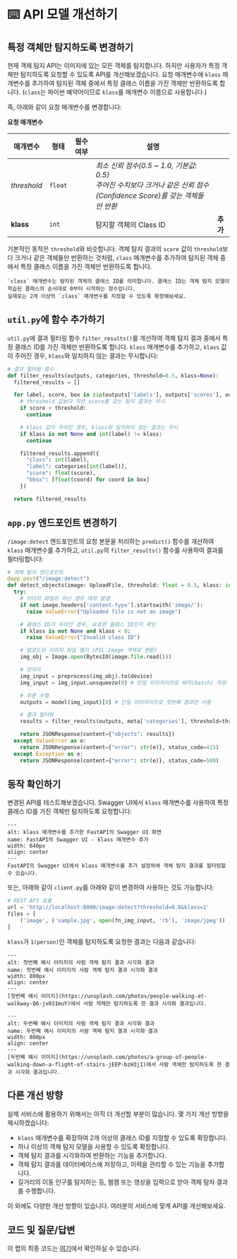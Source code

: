 # ⌨️ API 모델 개선하기

## 특정 객체만 탐지하도록 변경하기

현재 객체 탐지 API는 이미지에 있는 모든 객체를 탐지합니다. 하지만 사용자가 특정 객체만 탐지하도록 요청할 수 있도록 API를 개선해보겠습니다.
요청 매개변수에 `klass` 매개변수를 추가하여 탐지된 객체 중에서 특정 클래스 이름을 가진 객체만 반환하도록 합니다. (`class`는 파이썬 예약어이므로 `klass`를 매개변수 이름으로 사용합니다.)

즉, 아래와 같이 요청 매개변수를 변경합니다:

**요청 매개변수**

| 매개변수 | 형태 | 필수 여부 | 설명 |    |
| ------ | --- | ------ | --- | -- |
| *threshold*  | `float` |     | *최소 신뢰 점수(0.5 ~ 1.0, 기본값: 0.5)<br />주어진 수치보다 크거나 같은 신뢰 점수(Confidence Score)를 갖는 객체들만 반환* | |
| **klass**  | `int` |     | 탐지할 객체의 Class ID | **추가** |

기본적인 동작은 `threshold`와 비슷합니다. 객체 탐지 결과의 `score` 값이 `threshold`보다 크거나 같은 객체들만 반환하는 것처럼, `class` 매개변수를 추가하여 탐지된 객체 중에서 특정 클래스 이름을 가진 객체만 반환하도록 합니다.

```{note}
`class` 매개변수는 탐지된 객체의 클래스 ID를 의미합니다. 클래스 ID는 객체 탐지 모델이 학습된 클래스의 순서대로 0부터 시작하는 정수입니다.
실제로는 2개 이상의 `class` 매개변수를 지정할 수 있도록 확장해보세요.
```

## `util.py`에 함수 추가하기

`util.py`에 결과 필터링 함수 `filter_results()`를 개선하여 객체 탐지 결과 중에서 특정 클래스 ID를 가진 객체만 반환하도록 합니다. `klass` 매개변수를 추가하고, `klass` 값이 주어진 경우, `klass`와 일치하지 않는 결과는 무시합니다:

```python
# 결과 필터링 함수
def filter_results(outputs, categories, threshold=0.5, klass=None):
  filtered_results = []

  for label, score, box in zip(outputs['labels'], outputs['scores'], outputs['boxes']):
    # threshold 값보다 작은 score를 갖는 탐지 결과는 무시
    if score < threshold:
      continue

    # klass 값이 주어진 경우, klass와 일치하지 않는 결과는 무시
    if klass is not None and int(label) != klass:
      continue

    filtered_results.append({
      "class": int(label),
      "label": categories[int(label)],
      "score": float(score),
      "bbox": [float(coord) for coord in box]
    })

  return filtered_results
```

## `app.py` 엔드포인트 변경하기

`/image:detect` 엔드포인트의 요청 본문을 처리하는 `predict()` 함수를 개선하여 `klass` 매개변수를 추가하고, `util.py`의 `filter_results()` 함수를 사용하여 결과를 필터링합니다:

```python
# 객체 탐지 엔드포인트
@app.post("/image:detect")
def detect_objects(image: UploadFile, threshold: float = 0.5, klass: int = None):
  try:
    # 이미지 파일이 아닌 경우 예외 발생
    if not image.headers['content-type'].startswith('image/'):
      raise ValueError("Uploaded file is not an image")

    # 클래스 ID가 주어진 경우, 유효한 클래스 ID인지 확인
    if klass is not None and klass < 0:
      raise ValueError("Invalid class ID")

    # 업로드된 이미지 파일 열기 (PIL.Image 객체로 변환)
    img_obj = Image.open(BytesIO(image.file.read()))

    # 전처리
    img_input = preprocess(img_obj).to(device)
    img_input = img_input.unsqueeze(0) # 단일 이미지이므로 배치(batch) 차원 추가

    # 추론 수행
    outputs = model(img_input)[0] # 단일 이미지이므로 첫번째 결과만 사용

    # 결과 필터링
    results = filter_results(outputs, meta['categories'], threshold=threshold, klass=klass)

    return JSONResponse(content={"objects": results})
  except ValueError as e:
    return JSONResponse(content={"error": str(e)}, status_code=415)
  except Exception as e:
    return JSONResponse(content={"error": str(e)}, status_code=500)
```

## 동작 확인하기

변경된 API를 테스트해보겠습니다. Swagger UI에서 `klass` 매개변수를 사용하여 특정 클래스 ID를 가진 객체만 탐지하도록 요청합니다:
```{figure} images/restapi-swagger-improved.png
---
alt: klass 매개변수를 추가한 FastAPI의 Swagger UI 화면
name: FastAPI의 Swagger UI - klass 매개변수 추가
width: 640px
align: center
---
FastAPI의 Swagger UI에서 klass 매개변수를 추가 설정하여 객체 탐지 결과를 필터링할 수 있습니다.
```

또는, 아래와 같이 `client.py`를 아래와 같이 변경하여 사용하는 것도 가능합니다:
```python
# REST API 호출
url = 'http://localhost:8000/image:detect?threshold=0.8&klass=1'
files = [
    ('image', ('sample.jpg', open(fn_img_input, 'rb'), 'image/jpeg'))
]
```

`klass`가 `1(person)`인 객체를 탐지하도록 요청한 결과는 다음과 같습니다:


```{figure} images/restapi-improved-sample-output1.jpg
---
alt: 첫번째 예시 이미지의 사람 객체 탐지 결과 시각화 결과
name: 첫번째 예시 이미지의 사람 객체 탐지 결과 시각화 결과
width: 800px
align: center
---
[첫번째 예시 이미지](https://unsplash.com/photos/people-walking-at-walkway-Q6-jv031muY)에서 사람 객체만 탐지하도록 한 결과 시각화 결과입니다.
```



```{figure} images/restapi-improved-sample-output2.jpg
---
alt: 두번째 예시 이미지의 사람 객체 탐지 결과 시각화 결과
name: 두번째 예시 이미지의 사람 객체 탐지 결과 시각화 결과
width: 800px
align: center
---
[두번째 예시 이미지](https://unsplash.com/photos/a-group-of-people-walking-down-a-flight-of-stairs-jEEP-bzH3jI)에서 사람 객체만 탐지하도록 한 결과 시각화 결과입니다.
```

## 다른 개선 방향

실제 서비스에 활용하기 위해서는 아직 더 개선할 부분이 많습니다. 몇 가지 개선 방향을 제시하겠습니다:

- `klass` 매개변수를 확장하여 2개 이상의 클래스 ID를 지정할 수 있도록 확장합니다.
- 하나 이상의 객체 탐지 모델을 사용할 수 있도록 확장합니다.
- 객체 탐지 결과를 시각화하여 반환하는 기능을 추가합니다.
- 객체 탐지 결과를 데이터베이스에 저장하고, 이력을 관리할 수 있는 기능을 추가합니다.
- 길거리의 이동 인구를 탐지하는 등, 웹캠 또는 영상을 입력으로 받아 객체 탐자 결과를 수행합니다.


이 외에도 다양한 개선 방향이 있습니다. 여러분의 서비스에 맞게 API를 개선해보세요.

## 코드 및 질문/답변

이 랩의 최종 코드는 [여기](https://github.com/PyTorchKorea/hands-on/blob/master/codes/object-detection/)에서 확인하실 수 있습니다.